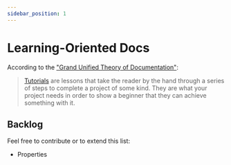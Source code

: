 ```yaml
---
sidebar_position: 1
---
```


# Learning-Oriented Docs

According to the ["Grand Unified Theory of Documentation"](https://documentation.divio.com/):

> [Tutorials](https://documentation.divio.com/tutorials/) are lessons that take the reader by the hand through a series of steps to complete a project of some kind. They are what your project needs in order to show a beginner that they can achieve something with it.

## Backlog

Feel free to contribute or to extend this list:

- Properties
